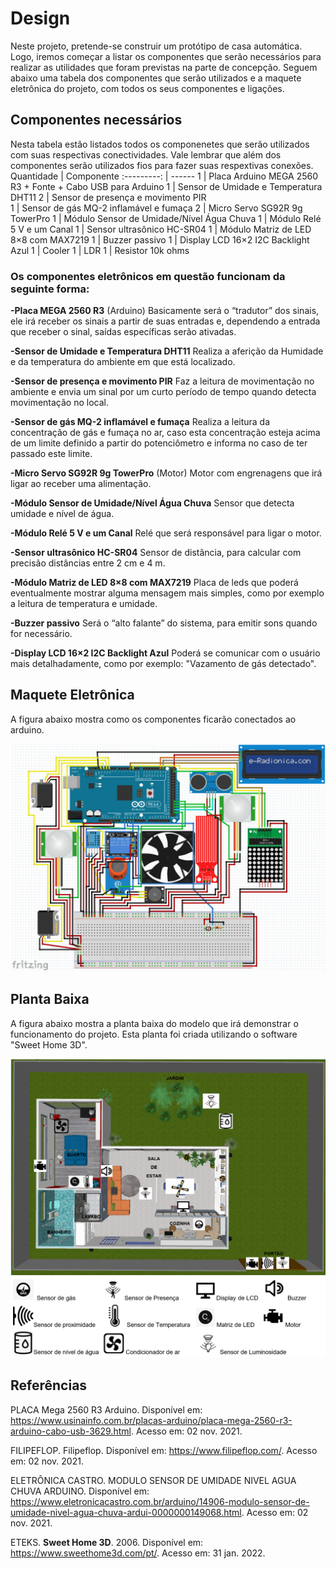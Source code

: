 
# Design

Neste projeto, pretende-se construir um protótipo de casa automática. Logo, iremos começar a listar os componentes que serão necessários para realizar as utilidades que foram previstas na parte de concepção.
Seguem abaixo uma tabela dos componentes que serão utilizados e a maquete eletrônica do projeto, com todos os seus componentes e ligações.

## Componentes necessários 

Nesta tabela estão listados todos os componenetes que serão utilizados com suas respectivas conectividades. Vale lembrar que além dos componentes serão utilizados fios para fazer suas respextivas conexões.
Quantidade  | Componente
:---------: | ------
1           | Placa Arduino MEGA 2560 R3 + Fonte + Cabo USB para Arduino
1           | Sensor de Umidade e Temperatura DHT11
2           | Sensor de presença e movimento PIR           
1           | Sensor de gás MQ-2 inflamável e fumaça
2           | Micro Servo SG92R 9g TowerPro
1           | Módulo Sensor de Umidade/Nível Água Chuva
1           | Módulo Relé 5 V e um Canal
1           | Sensor ultrasônico HC-SR04
1           | Módulo Matriz de LED 8×8 com MAX7219
1           | Buzzer passivo
1           | Display LCD 16×2 I2C Backlight Azul
1           | Cooler
1           | LDR
1           | Resistor 10k ohms

### Os componentes eletrônicos em questão funcionam da seguinte forma:


**-Placa MEGA 2560 R3** (Arduino)
Basicamente será o “tradutor” dos sinais, ele irá receber os sinais a partir de suas entradas e, dependendo a entrada que receber o sinal, saídas específicas serão ativadas.

**-Sensor de Umidade e Temperatura DHT11**
Realiza a aferição da Humidade e da temperatura do ambiente em que está localizado.

**-Sensor de presença e movimento PIR**
Faz a leitura de movimentação no ambiente e envia um sinal por um curto período de tempo quando detecta movimentação no local.

**-Sensor de gás MQ-2 inflamável e fumaça**
Realiza a leitura da concentração de gás e fumaça no ar, caso esta concentração esteja acima de um limite definido a partir do potenciômetro e informa no caso de ter passado este limite. 

**-Micro Servo SG92R 9g TowerPro** (Motor)
Motor com engrenagens que irá ligar ao receber uma alimentação.

**-Módulo Sensor de Umidade/Nível Água Chuva**
Sensor que detecta umidade e nível de água.

**-Módulo Relé 5 V e um Canal**
Relé que será responsável para ligar o motor.

**-Sensor ultrasônico HC-SR04**
Sensor de distância, para calcular com precisão distâncias entre 2 cm e 4 m.

**-Módulo Matriz de LED 8×8 com MAX7219**
Placa de leds que poderá eventualmente mostrar alguma mensagem mais simples, como por exemplo a leitura de temperatura e umidade.

**-Buzzer passivo**
Será o “alto falante” do sistema, para emitir sons quando for necessário.

**-Display LCD 16×2 I2C Backlight Azul**
Poderá se comunicar com o usuário mais detalhadamente, como por exemplo: "Vazamento de gás detectado".

## Maquete Eletrônica
A figura abaixo mostra como os componentes ficarão conectados ao arduino.

![Maquete_Eletrônica](./figuras/mqt_eletronica.png)

## Planta Baixa
A figura abaixo mostra a planta baixa do modelo que irá demonstrar o funcionamento do projeto. Esta planta foi criada utilizando o software "Sweet Home 3D".

![Planta_baixa](./figuras/planta_baixa.png)
![Planta_baixa_legenda](./figuras/planta_legenda.png)




## Referências
PLACA Mega 2560 R3 Arduino. Disponível em: <https://www.usinainfo.com.br/placas-arduino/placa-mega-2560-r3-arduino-cabo-usb-3629.html>. Acesso em: 02 nov. 2021.

FILIPEFLOP. Filipeflop. Disponível em: <https://www.filipeflop.com/>. Acesso em: 02 nov. 2021.

ELETRÔNICA CASTRO. MODULO SENSOR DE UMIDADE NIVEL AGUA CHUVA ARDUINO. Disponível em: <https://www.eletronicacastro.com.br/arduino/14906-modulo-sensor-de-umidade-nivel-agua-chuva-ardui-0000000149068.html>. Acesso em: 02 nov. 2021.

ETEKS. **Sweet Home 3D**. 2006. Disponível em: <https://www.sweethome3d.com/pt/>. Acesso em: 31 jan. 2022.
